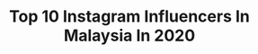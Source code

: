---
title: Top 10 Instagram Influencers In Malaysia In 2020
description: >-
  Find top Instagram influencers in Malaysia in 2020. Most popular hashtags: # #insta #ournewnormal #kochi.
platform: Instagram
profiles:
  - username: "elmer_fudd_46"
    fullname: >-
      𝖍𝖆𝖗𝖎 𝖘𝖐🔵
    location: "Malaysia"
    followers: 4054
    engagement: 2748
    commentsToLikes: 0.179559
    id: ck9hcm2l7lz7x0j7870a98428
    verified: false
    hashtags: "#alappuzha, #kannur, #bulletlovers, #kasaragod"
  - username: "sushalove"
    fullname: >-
      Sharen 🦋
    location: "Malaysia"
    followers: 18112
    engagement: 972
    commentsToLikes: 0.283140
    id: ck14ju3t3m7220i190pvjobxv
    verified: false
    hashtags: "#kyliecosmetics, #desistyle, #quarantinelife"
  - username: "juliannefabulous"
    fullname: >-
      𝓙𝓾𝓵𝓲𝓪𝓷𝓷𝓮𝓯𝓪𝓫𝓾𝓵𝓸𝓾𝓼
    location: "Malaysia"
    followers: 17246
    engagement: 3035
    commentsToLikes: 0.586245
    id: ckap18vbntjsa0i782zwahwl4
    verified: false
    hashtags: "#fatnotfit, #coronalife, #stregiskl, #eatgoodlivegood"
  - username: "bbhulkrj"
    fullname: >-
      Curly | Blasian | Influencer
    location: "Malaysia"
    followers: 20640
    engagement: 961
    commentsToLikes: 0.153097
    id: ck5q1xjibd9pv0i11mgorcm78
    verified: false
    hashtags: "#getoutdoors, #boyswithcurls, #rookieusa, #taxdeduction"
  - username: "mostafaibrahemm"
    fullname: >-
      Mostafa El-Sheikh
    location: "Malaysia"
    followers: 328915
    engagement: 489
    commentsToLikes: 0.041216
    id: ck0tv6noda61m0i1933lsz10n
    verified: false
    hashtags: "#bellaciao, #shotonrealme, #shotonrealme6, #lacasadepapel"
  - username: "its.cha4_"
    fullname: >-
      OᖇIGIᑎᗩᒪ ᑕᗩ🧸
    location: "Malaysia"
    followers: 29495
    engagement: 941
    commentsToLikes: 0.045129
    id: ck9hahmsackqy0j78g0237emw
    verified: false
    hashtags: ""
  - username: "emilykcl"
    fullname: >-
      Emily Kong 江倩龄
    location: "Malaysia"
    followers: 51615
    engagement: 1216
    commentsToLikes: 0.036248
    id: ck5q82l9i45pt0i111gwa29rp
    verified: false
    hashtags: "#uniqlomy, #andylau, #ourangelemily, #coachmy"
  - username: "robinsnelders"
    fullname: >-
      
    location: "Malaysia"
    followers: 30747
    engagement: 1212
    commentsToLikes: 0.042896
    id: ck0u81btm66ma0i19ryhttlie
    verified: false
    hashtags: ""
  - username: "n.adibahh"
    fullname: >-
      Nur Adibah 🌻
    location: "Malaysia"
    followers: 6056
    engagement: 1509
    commentsToLikes: 0.057392
    id: ckapc43xu2dze0i782z90h7ce
    verified: false
    hashtags: ""
  - username: "ipangiv_"
    fullname: >-
      𝓘𝓡𝓕𝓐𝓝 🤴🏻
    location: "Malaysia"
    followers: 299243
    engagement: 1250
    commentsToLikes: 0.023132
    id: ck8sy18mujdok0j78tsbgxev3
    verified: false
    hashtags: "#quarayatinemode, #limawakturayear2020, #thisrayearwillbedifferent, #sayasingle"
---